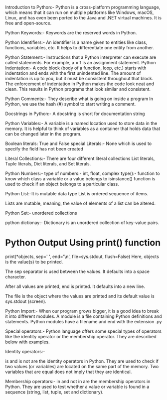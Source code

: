 
Introduction to Python:-
Python is a cross-platform programming language, which means that it can run on multiple platforms like Windows, macOS, Linux, and has even been ported to the Java and .NET virtual machines. It is free and open-source.

Python Keywords:-
	Keywords are the reserved words in Python.

Python Identifiers:-
	An identifier is a name given to entities like class, functions, variables, etc. It helps to differentiate one entity from another.
	
Python Statement:-
	Instructions that a Python interpreter can execute are called statements. For example, a = 1 is an assignment statement.
Python Indentation:-
	A code block (body of a function, loop, etc.) starts with indentation and ends with the first unindented line. 
The amount of indentation is up to you, but it must be consistent throughout that block.
	The enforcement of indentation in Python makes the code look neat and clean. 
This results in Python programs that look similar and consistent.

Python Comments:-
	They describe what is going on inside a program
In Python, we use the hash (#) symbol to start writing a comment.

Docstrings in Python:-
	A docstring is short for documentation string

Python Variables:-
	A variable is a named location used to store data in the memory. 
It is helpful to think of variables as a container that holds data that can be changed later in the program.

Boolean literals: True and False
special Literals:- None which is used to specify the field has not been created

Literal Collections:-
	There are four different literal collections List literals,
Tuple literals, Dict literals, and Set literals.

Python Numbers:-
	type of numbers:- int, float, complex
	type():- function to know which class a variable or a value belongs to
	isinstance() function is used to check if an object belongs to a particular class.

Python List:-It is mutable data type
List is ordered sequence of items.

Lists are mutable, meaning, the value of elements of a list can be altered.
 
Python Set:-
unordered collections

python dictionay:-
Dictionary is an unordered collection of key-value pairs.

# Python Output Using print() function
print(*objects, sep=' ', end='\n', file=sys.stdout, flush=False)
Here, objects is the value(s) to be printed.

The sep separator is used between the values. It defaults into a space character.

After all values are printed, end is printed. It defaults into a new line.

The file is the object where the values are printed and its default value is sys.stdout (screen).

Python Import:-
	When our program grows bigger, it is a good idea to break it into different modules.
	A module is a file containing Python definitions and statements. Python modules have a filename and end with the extension .py

Special operators:-
	Python language offers some special types of operators like the identity operator or the membership operator. They are described below with examples.

Identity operators:-

is and is not are the identity operators in Python. 
They are used to check if two values (or variables) are 
located on the same part of the memory. 
Two variables that are equal does not imply that they are identical.

Membership operators:- 
in and not in are the membership operators in Python. 
They are used to test whether a value or variable is found in a sequence (string, list, tuple, set and dictionary).

